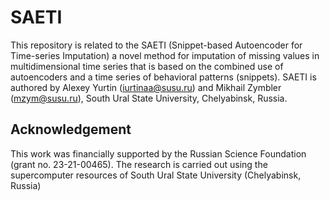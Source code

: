 # SAETI
This repository is related to the SAETI (Snippet-based Autoencoder for Time-series Imputation) a novel method for imputation of missing values in multidimensional time series that is based on the combined
use of autoencoders and a time series of behavioral patterns (snippets). SAETI is authored by Alexey Yurtin (iurtinaa@susu.ru) and Mikhail Zymbler (mzym@susu.ru), South Ural State University, Chelyabinsk, Russia.

## Acknowledgement 
This work was financially supported by the Russian Science Foundation (grant no. 23-21-00465). The research is carried out using the supercomputer resources of South Ural State University (Chelyabinsk, Russia)
